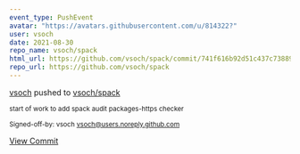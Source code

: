 ```yaml
---
event_type: PushEvent
avatar: "https://avatars.githubusercontent.com/u/814322?"
user: vsoch
date: 2021-08-30
repo_name: vsoch/spack
html_url: https://github.com/vsoch/spack/commit/741f616b92d51c437c7388934c3c7b8188a6ae75
repo_url: https://github.com/vsoch/spack
---
```


<a href='https://github.com/vsoch' target='_blank'>vsoch</a> pushed to <a href='https://github.com/vsoch/spack' target='_blank'>vsoch/spack</a>

<small>start of work to add spack audit packages-https checker

Signed-off-by: vsoch <vsoch@users.noreply.github.com></small>

<a href='https://github.com/vsoch/spack/commit/741f616b92d51c437c7388934c3c7b8188a6ae75' target='_blank'>View Commit</a>